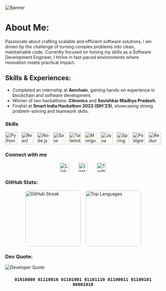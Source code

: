 ![Banner](https://i.ibb.co/MxTwRPCy/1742541600137.jpg)

# About Me:
<p> Passionate about crafting scalable and efficient software solutions, I am driven by the challenge of turning complex problems into clean, maintainable code. Currently focused on honing my skills as a Software Development Engineer, I thrive in fast-paced environments where innovation meets practical impact.</p>

## Skills & Experiences:
- Completed an internship at **Aerchain**, gaining hands-on experience in blockchain and software development.
- Winner of two hackathons: **Citronics** and **Savishkar Madhya Pradesh**.
- Finalist at **Smart India Hackathon 2023 (SIH'23)**, showcasing strong problem-solving and teamwork skills.

### Skills

<div style="display: flex; justify-content: space-between; max-width: 700px; margin: auto; flex-wrap: wrap;">
  <img alt="Python" height="40" src="https://cdn.jsdelivr.net/gh/devicons/devicon/icons/python/python-original.svg" />
  <img alt="React" height="40" src="https://cdn.jsdelivr.net/gh/devicons/devicon/icons/react/react-original.svg" />
  <img alt="Node.js" height="40" src="https://cdn.jsdelivr.net/gh/devicons/devicon/icons/nodejs/nodejs-original.svg" />
  <img alt="Sass" height="40" src="https://cdn.jsdelivr.net/gh/devicons/devicon/icons/sass/sass-original.svg" />
  <img alt="Tailwind CSS" height="40" src="https://cdn.simpleicons.org/tailwindcss/38B2AC" />
  <img alt="MongoDB" height="40" src="https://cdn.jsdelivr.net/gh/devicons/devicon/icons/mongodb/mongodb-original.svg" />
  <img alt="Java" height="40" src="https://cdn.jsdelivr.net/gh/devicons/devicon/icons/java/java-original.svg" />
  <img alt="Spring Boot" height="40" src="https://cdn.simpleicons.org/springboot/6DB33F" />
  <img alt="PostgreSQL" height="40" src="https://cdn.jsdelivr.net/gh/devicons/devicon/icons/postgresql/postgresql-original.svg" />
  <img alt="Redux" height="40" src="https://cdn.jsdelivr.net/gh/devicons/devicon/icons/redux/redux-original.svg" />
</div>

### Connect with me

<div style="display: flex; justify-content: center; gap: 30px; margin-top: 10px;">
  <a href="https://linkedin.com/in/princechaurasia" target="_blank" rel="noopener noreferrer">
    <img alt="LinkedIn" height="30" src="https://cdn.jsdelivr.net/gh/devicons/devicon/icons/linkedin/linkedin-original.svg" />
  </a>
  <a href="https://instagram.com/dev_.prince" target="_blank" rel="noopener noreferrer">
    <img alt="Instagram" height="30" src="https://cdn.simpleicons.org/instagram/E4405F" />
  </a>
  <a href="https://x.com/shutup_prince" target="_blank" rel="noopener noreferrer" title="Twitter / X">
    <img alt="Twitter" height="30" src="https://i.ibb.co/jPhfrqLX/twitter.png" />
  </a>
</div>


### GitHub Stats:
<div style="display: flex; gap: 15px; justify-content: center; align-items: flex-start;">
  <img src="https://github-readme-streak-stats.herokuapp.com/?user=mr-dev-prince&theme=dark&hide_border=true" alt="GitHub Streak" height="180" style="border-radius: 10px;" />
  <img src="https://github-readme-stats.vercel.app/api/top-langs/?username=mr-dev-prince&theme=dark&hide_border=true&include_all_commits=true&count_private=true&layout=compact" alt="Top Languages" height="180" style="border-radius: 10px;" />
</div>

### Dev Quote:
<p align="start">
  <img src="https://quotes-github-readme.vercel.app/api?type=horizontal&theme=dark" alt="Developer Quote" />
</p>

<h3 style="text-align:center;"> <code>01010000 01110010 01101001 01101110 01100011 01100101 00001010</code> </h3>
